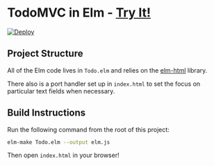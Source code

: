 # TodoMVC in Elm - [Try It!](http://intrepion.github.io/elm-todomvc)

[![Deploy](https://www.herokucdn.com/deploy/button.png)](https://heroku.com/deploy)

## Project Structure

All of the Elm code lives in `Todo.elm` and relies on the [elm-html][] library. 

[elm-html]: http://package.elm-lang.org/packages/evancz/elm-html/latest 

There also is a port handler set up in `index.html` to set the focus on
particular text fields when necessary.

## Build Instructions

Run the following command from the root of this project:

```bash
elm-make Todo.elm --output elm.js
```

Then open `index.html` in your browser!
